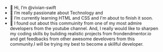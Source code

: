 - 👋 Hi, I’m @vivian-swift
- 👀 I’m really passionate about Technology and
- 🌱 I’m currently learning HTML and CSS and I'm about to finish it soon.
- 💞️ I found out about this commuinity from one of my most admire developers from the youtube channel. And, I really would like to sharpen my coding skills by buliding realistic projects from frondendmentor.io and get feedbacks from other awesome develovers from this community.I will be trying my best to become a skillful developer.


<!---
vivian-sw/vivian-sw is a ✨ special ✨ repository because its `README.md` (this file) appears on your GitHub profile.
You can click the Preview link to take a look at your changes.
--->
